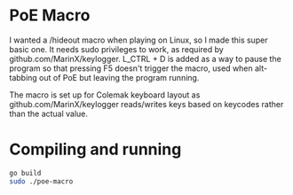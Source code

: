 # PoE Macro

I wanted a /hideout macro when playing on Linux, so I made this super basic one. It needs sudo privileges to work, as required by github.com/MarinX/keylogger. L_CTRL + D is added as a way to pause the program so that pressing F5 doesn't trigger the macro, used when alt-tabbing out of PoE but leaving the program running.

The macro is set up for Colemak keyboard layout as github.com/MarinX/keylogger reads/writes keys based on keycodes rather than the actual value.

# Compiling and running

```bash
go build
sudo ./poe-macro
```